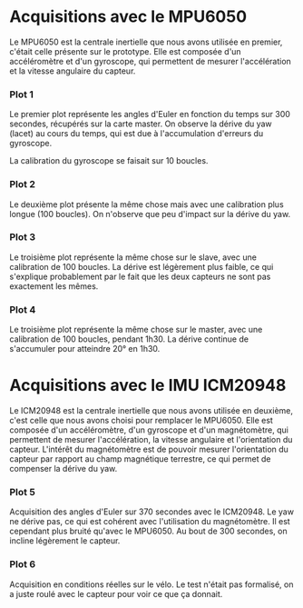# Acquisitions avec le MPU6050
Le MPU6050 est la centrale inertielle que nous avons utilisée en premier, c'était celle présente sur le prototype.
Elle est composée d'un accéléromètre et d'un gyroscope, qui permettent de mesurer l'accélération et la vitesse angulaire du capteur.

### Plot 1
Le premier plot représente les angles d'Euler en fonction du temps sur 300 secondes, récupérés sur la carte master. On observe la dérive du yaw (lacet) au cours du temps, qui est due à l'accumulation d'erreurs du gyroscope. 

La calibration du gyroscope se faisait sur 10 boucles.

### Plot 2
Le deuxième plot présente la même chose mais avec une calibration plus longue (100 boucles). On n'observe que peu d'impact sur la dérive du yaw.


### Plot 3
Le troisième plot représente la même chose sur le slave, avec une calibration de 100 boucles. La dérive est légèrement 
plus faible, ce qui s'explique probablement par le fait que les deux capteurs ne sont pas exactement les mêmes.

### Plot 4
Le troisième plot représente la même chose sur le master, avec une calibration de 100 boucles, pendant 1h30. La dérive continue de s'accumuler pour atteindre 20° en 1h30.

# Acquisitions avec le IMU ICM20948
Le ICM20948 est la centrale inertielle que nous avons utilisée en deuxième, c'est celle que nous avons choisi pour remplacer le MPU6050.
Elle est composée d'un accéléromètre, d'un gyroscope et d'un magnétomètre, qui permettent de mesurer l'accélération, la vitesse angulaire et l'orientation du capteur.
L'intérêt du magnétomètre est de pouvoir mesurer l'orientation du capteur par rapport au champ magnétique terrestre, ce qui permet de compenser la dérive du yaw.

### Plot 5
Acquisition des angles d'Euler sur 370 secondes avec le ICM20948. Le yaw ne dérive pas, ce qui est cohérent avec l'utilisation du magnétomètre. Il est cependant plus bruité qu'avec le MPU6050.
Au bout de 300 secondes, on incline légèrement le capteur.

### Plot 6
Acquisition en conditions réelles sur le vélo. Le test n'était pas formalisé, on a juste roulé avec le capteur pour voir ce que ça donnait.  